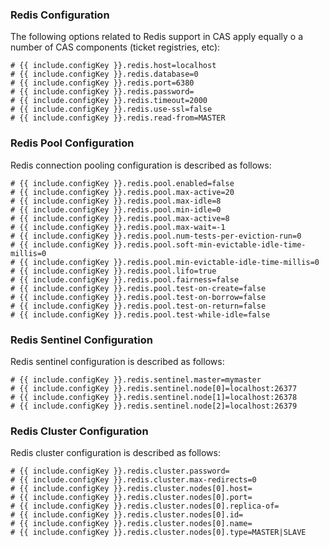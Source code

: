 ### Redis Configuration

The following options related to Redis support in CAS apply equally 
o a number of CAS components (ticket registries, etc):

```properties
# {{ include.configKey }}.redis.host=localhost
# {{ include.configKey }}.redis.database=0
# {{ include.configKey }}.redis.port=6380
# {{ include.configKey }}.redis.password=
# {{ include.configKey }}.redis.timeout=2000
# {{ include.configKey }}.redis.use-ssl=false
# {{ include.configKey }}.redis.read-from=MASTER
```

### Redis Pool Configuration

Redis connection pooling configuration is described as follows:

```properties
# {{ include.configKey }}.redis.pool.enabled=false
# {{ include.configKey }}.redis.pool.max-active=20
# {{ include.configKey }}.redis.pool.max-idle=8
# {{ include.configKey }}.redis.pool.min-idle=0
# {{ include.configKey }}.redis.pool.max-active=8
# {{ include.configKey }}.redis.pool.max-wait=-1
# {{ include.configKey }}.redis.pool.num-tests-per-eviction-run=0
# {{ include.configKey }}.redis.pool.soft-min-evictable-idle-time-millis=0
# {{ include.configKey }}.redis.pool.min-evictable-idle-time-millis=0
# {{ include.configKey }}.redis.pool.lifo=true
# {{ include.configKey }}.redis.pool.fairness=false
# {{ include.configKey }}.redis.pool.test-on-create=false
# {{ include.configKey }}.redis.pool.test-on-borrow=false
# {{ include.configKey }}.redis.pool.test-on-return=false
# {{ include.configKey }}.redis.pool.test-while-idle=false
```

### Redis Sentinel Configuration

Redis sentinel configuration is described as follows:

```properties
# {{ include.configKey }}.redis.sentinel.master=mymaster
# {{ include.configKey }}.redis.sentinel.node[0]=localhost:26377
# {{ include.configKey }}.redis.sentinel.node[1]=localhost:26378
# {{ include.configKey }}.redis.sentinel.node[2]=localhost:26379
```

### Redis Cluster Configuration
      
Redis cluster configuration is described as follows:

```properties
# {{ include.configKey }}.redis.cluster.password=
# {{ include.configKey }}.redis.cluster.max-redirects=0
# {{ include.configKey }}.redis.cluster.nodes[0].host=
# {{ include.configKey }}.redis.cluster.nodes[0].port=
# {{ include.configKey }}.redis.cluster.nodes[0].replica-of=
# {{ include.configKey }}.redis.cluster.nodes[0].id=
# {{ include.configKey }}.redis.cluster.nodes[0].name=
# {{ include.configKey }}.redis.cluster.nodes[0].type=MASTER|SLAVE
```
